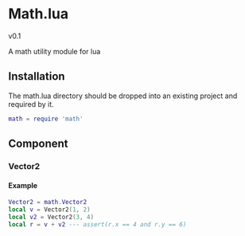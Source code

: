 # Math.lua

v0.1

A math utility module for lua

## Installation

The math.lua directory should be dropped into an existing project and required by it.

```lua
math = require 'math'
``` 

## Component

### Vector2

#### Example

```lua
Vector2 = math.Vector2
local v = Vector2(1, 2)
local v2 = Vector2(3, 4)
local r = v + v2 --- assert(r.x == 4 and r.y == 6)
```

